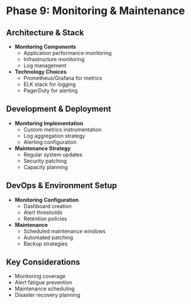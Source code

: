 # Phase 9: Monitoring & Maintenance

## Architecture & Stack

- **Monitoring Components**
  - Application performance monitoring
  - Infrastructure monitoring
  - Log management
- **Technology Choices**
  - Prometheus/Grafana for metrics
  - ELK stack for logging
  - PagerDuty for alerting

## Development & Deployment

- **Monitoring Implementation**
  - Custom metrics instrumentation
  - Log aggregation strategy
  - Alerting configuration
- **Maintenance Strategy**
  - Regular system updates
  - Security patching
  - Capacity planning

## DevOps & Environment Setup

- **Monitoring Configuration**
  - Dashboard creation
  - Alert thresholds
  - Retention policies
- **Maintenance**
  - Scheduled maintenance windows
  - Automated patching
  - Backup strategies

## Key Considerations

- Monitoring coverage
- Alert fatigue prevention
- Maintenance scheduling
- Disaster recovery planning